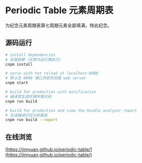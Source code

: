 # Periodic Table 元素周期表
为纪念元素周期表第七周期元素全部填满，特此纪念。

## 源码运行

``` bash
# install dependencies
# 安装依赖（仅首次运行需执行）
cnpm install

# serve with hot reload at localhost:8080
# 默认在 8080 端口开启热加载 web server
cnpm start

# build for production with minification
# 编译成生成环境所需代码
cnpm run build

# build for production and view the bundle analyzer report
# 生成编译打包分析报告
cnpm run build --report
```

## 在线浏览
[https://jimyuan.github.io/periodic-table/](https://jimyuan.github.io/periodic-table/)
